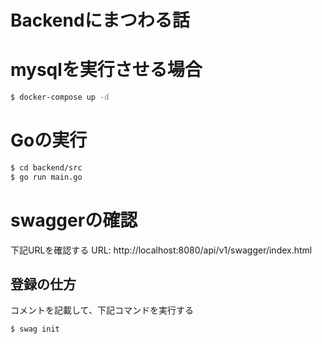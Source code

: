 Backendにまつわる話
===

# mysqlを実行させる場合
```bash
$ docker-compose up -d
```

# Goの実行
```bash
$ cd backend/src
$ go run main.go
```


# swaggerの確認
下記URLを確認する
URL: http://localhost:8080/api/v1/swagger/index.html

## 登録の仕方
コメントを記載して、下記コマンドを実行する
```bash
$ swag init
```
